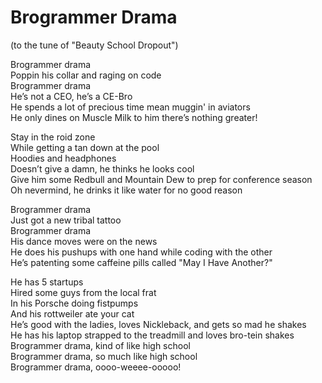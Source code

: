 Brogrammer Drama
=
(to the tune of "Beauty School Dropout")

Brogrammer drama <br>
Poppin his collar and raging on code <br>
Brogrammer drama <br>
He’s not a CEO, he’s a CE-Bro <br>
He spends a lot of precious time mean muggin' in aviators <br>
He only dines on Muscle Milk to him there’s nothing greater! <br>

Stay in the roid zone <br>
While getting a tan down at the pool <br>
Hoodies and headphones <br>
Doesn’t give a damn, he thinks he looks cool <br>
Give him some Redbull and Mountain Dew to prep for conference season <br>
Oh nevermind, he drinks it like water for no good reason <br>

Brogrammer drama <br>
Just got a new tribal tattoo <br>
Brogrammer drama <br>
His dance moves were on the news <br>
He does his pushups with one hand while coding with the other <br>
He’s patenting some caffeine pills called "May I Have Another?" <br>

He has 5 startups <br> 
Hired some guys from the local frat <br>
In his Porsche doing fistpumps <br>
And his rottweiler ate your cat <br>
He’s good with the ladies, loves Nickleback, and gets so mad he shakes <br>
He has his laptop strapped to the treadmill and loves bro-tein shakes <br>
Brogrammer drama, kind of like high school <br>
Brogrammer drama, so much like high school <br>
Brogrammer drama, oooo-weeee-ooooo! <br>



